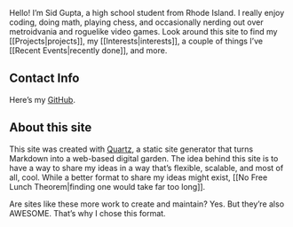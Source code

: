 Hello! I’m Sid Gupta, a high school student from Rhode Island. I really enjoy coding, doing math, playing chess, and occasionally nerding out over metroidvania and roguelike video games. Look around this site to find my [[Projects|projects]], my [[Interests|interests]], a couple of things I’ve [[Recent Events|recently done]], and more. 
## Contact Info
Here’s my [GitHub](https://github.com/Windshield-Viper).
## About this site
This site was created with [Quartz](https://quartz.jzhao.xyz/), a static site generator that turns Markdown into a web-based digital garden. The idea behind this site is to have a way to share my ideas in a way that’s flexible, scalable, and most of all, cool. While a better format to share my ideas might exist, [[No Free Lunch Theorem|finding one would take far too long]].

Are sites like these more work to create and maintain? Yes. But they’re also AWESOME. That’s why I chose this format.